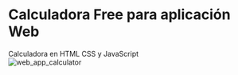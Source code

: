 # Calculadora Free para aplicación Web
Calculadora en HTML CSS y JavaScript
<br>
![web_app_calculator](https://user-images.githubusercontent.com/19588354/229937092-1777141d-a816-41bf-85b6-3ffb51eed636.jpg)
